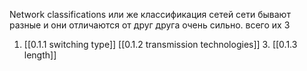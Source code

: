 Network classifications или же классификация сетей 
сети бывают разные и они отличаются от друг друга очень сильно.
всего их 3
1. [[0.1.1 switching type]]
    [[0.1.2 transmission technologies]]
      3. [[0.1.3 length]] 
    